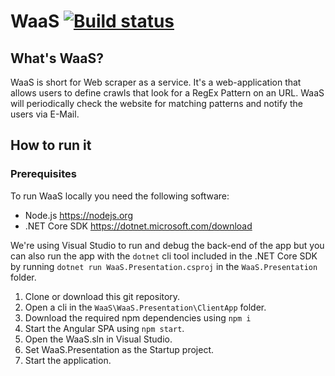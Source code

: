 # WaaS [![Build status](https://dev.azure.com/WebE-WaaS/WaaS/_apis/build/status/WebE-WaaS%20-%20CI)](https://dev.azure.com/WebE-WaaS/WaaS/_build/latest?definitionId=1)

<!-- markdownlint-disable MD026 -->

## What's WaaS?

<!-- markdownlint-enable MD026 -->

WaaS is short for Web scraper as a service. It's a web-application that allows users to define crawls that look for a RegEx Pattern on an URL. WaaS will periodically check the website for matching patterns and notify the users via E-Mail.

## How to run it

### Prerequisites

To run WaaS locally you need the following software:

* Node.js <https://nodejs.org>
* .NET Core SDK <https://dotnet.microsoft.com/download>

We're using Visual Studio to run and debug the back-end of the app but you can also run the app with the `dotnet` cli tool included in the .NET Core SDK by running `dotnet run WaaS.Presentation.csproj` in the `WaaS.Presentation` folder.

1. Clone or download this git repository.
2. Open a cli in the `WaaS\WaaS.Presentation\ClientApp` folder.
3. Download the required npm dependencies using `npm i`
4. Start the Angular SPA using `npm start`.
5. Open the WaaS.sln in Visual Studio.
6. Set WaaS.Presentation as the Startup project.
7. Start the application.

